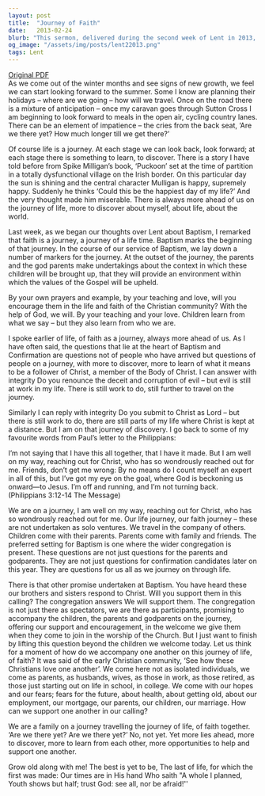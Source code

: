 ```yaml
---
layout: post
title:  "Journey of Faith"
date:   2013-02-24
blurb: "This sermon, delivered during the second week of Lent in 2013, explores the concept of life and faith as a journey. It emphasizes the importance of the promises made during Baptism and how these set the stage for a lifelong journey of discovery and growth in faith. The sermon also highlights the communal aspect of this journey, urging the congregation to support and accompany each other."
og_image: "/assets/img/posts/lent22013.png"
tags: Lent
---
```

[Original PDF](/assets/pdf/lent22013.pdf)    
As we come out of the winter months and see signs of new growth, we feel we can start looking forward to the summer. Some I know are planning their holidays – where are we going – how will we travel. Once on the road there is a mixture of anticipation – once my caravan goes through Sutton Cross I am beginning to look forward to meals in the open air, cycling country lanes. There can be an element of impatience – the cries from the back seat, ‘Are we there yet? How much longer till we get there?’

Of course life is a journey. At each stage we can look back, look forward; at each stage there is something to learn, to discover. There is a story I have told before from Spike Milligan’s book, ‘Puckoon’ set at the time of partition in a totally dysfunctional village on the Irish border. On this particular day the sun is shining and the central character Mulligan is happy, supremely happy. Suddenly he thinks ‘Could this be the happiest day of my life?’ And the very thought made him miserable. There is always more ahead of us on the journey of life, more to discover about myself, about life, about the world.

Last week, as we began our thoughts over Lent about Baptism, I remarked that faith is a journey, a journey of a life time. Baptism marks the beginning of that journey. In the course of our service of Baptism, we lay down a number of markers for the journey. At the outset of the journey, the parents and the god parents make undertakings about the context in which these children will be brought up, that they will provide an environment within which the values of the Gospel will be upheld.

By your own prayers and example, by your teaching and love, will you encourage them in the life and faith of the Christian community? With the help of God, we will. By your teaching and your love. Children learn from what we say – but they also learn from who we are.

I spoke earlier of life, of faith as a journey, always more ahead of us. As I have often said, the questions that lie at the heart of Baptism and Confirmation are questions not of people who have arrived but questions of people on a journey, with more to discover, more to learn of what it means to be a follower of Christ, a member of the Body of Christ. I can answer with integrity Do you renounce the deceit and corruption of evil – but evil is still at work in my life. There is still work to do, still further to travel on the journey.

Similarly I can reply with integrity Do you submit to Christ as Lord – but there is still work to do, there are still parts of my life where Christ is kept at a distance. But I am on that journey of discovery. I go back to some of my favourite words from Paul’s letter to the Philippians:

I’m not saying that I have this all together, that I have it made. But I am well on my way, reaching out for Christ, who has so wondrously reached out for me. Friends, don’t get me wrong: By no means do I count myself an expert in all of this, but I’ve got my eye on the goal, where God is beckoning us onward—to Jesus. I’m off and running, and I’m not turning back. (Philippians 3:12-14 The Message)

We are on a journey, I am well on my way, reaching out for Christ, who has so wondrously reached out for me. Our life journey, our faith journey – these are not undertaken as solo ventures. We travel in the company of others. Children come with their parents. Parents come with family and friends. The preferred setting for Baptism is one where the wider congregation is present. These questions are not just questions for the parents and godparents. They are not just questions for confirmation candidates later on this year. They are questions for us all as we journey on through life.

There is that other promise undertaken at Baptism. You have heard these our brothers and sisters respond to Christ. Will you support them in this calling? The congregation answers We will support them. The congregation is not just there as spectators, we are there as participants, promising to accompany the children, the parents and godparents on the journey, offering our support and encouragement, in the welcome we give them when they come to join in the worship of the Church. But I just want to finish by lifting this question beyond the children we welcome today. Let us think for a moment of how do we accompany one another on this journey of life, of faith? It was said of the early Christian community, ‘See how these Christians love one another’. We come here not as isolated individuals, we come as parents, as husbands, wives, as those in work, as those retired, as those just starting out on life in school, in college. We come with our hopes and our fears; fears for the future, about health, about getting old, about our employment, our mortgage, our parents, our children, our marriage. How can we support one another in our calling?

We are a family on a journey travelling the journey of life, of faith together. ‘Are we there yet? Are we there yet?’ No, not yet. Yet more lies ahead, more to discover, more to learn from each other, more opportunities to help and support one another.

Grow old along with me! The best is yet to be, The last of life, for which the first was made: Our times are in His hand Who saith "A whole I planned, Youth shows but half; trust God: see all, nor be afraid!''
